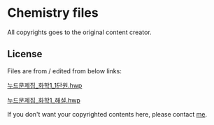 # Chemistry files

All copyrights goes to the original content creator.

## License

Files are from / edited from below links:

[누드문제집_화학1_1단원.hwp](http://cfile4.uf.tistory.com/attach/22020F38569E408132A4B2)

[누드문제집_화학1_해설.hwp](http://cfile21.uf.tistory.com/attach/2637AF38569E40972AC788)

If you don't want your copyrighted contents here, please contact [me](mailto:dev.bedrock@gmail.com).
